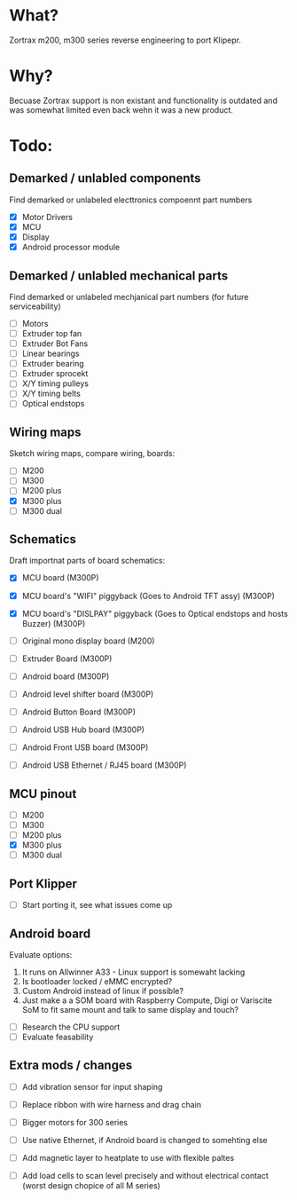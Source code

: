 # What?
Zortrax m200, m300 series reverse engineering to port Klipepr.

# Why?
Becuase Zortrax support is non existant and functionality is outdated and was somewhat limited even back wehn it was a new product.

# Todo:
## Demarked / unlabled components
Find demarked or unlabeled electtronics compoennt part numbers
- [x] Motor Drivers
- [x] MCU
- [x] Display
- [x] Android processor module

## Demarked / unlabled mechanical parts
Find demarked or unlabeled mechjanical part numbers (for future serviceability)
- [ ] Motors
- [ ] Extruder top fan
- [ ] Extruder Bot Fans
- [ ] Linear bearings
- [ ] Extruder bearing
- [ ] Extruder sprocekt
- [ ] X/Y timing pulleys
- [ ] X/Y timing belts
- [ ] Optical endstops

## Wiring maps
Sketch wiring maps, compare wiring, boards:
- [ ] M200
- [ ] M300
- [ ] M200 plus
- [x] M300 plus
- [ ] M300 dual

## Schematics
Draft importnat parts of board schematics:
- [x] MCU board (M300P)
- [x] MCU board's "WIFI" piggyback (Goes to Android TFT assy)  (M300P)
- [x] MCU board's "DISLPAY" piggyback (Goes to Optical endstops and hosts Buzzer)  (M300P)
- [ ] Original mono display board (M200)
- [ ] Extruder Board (M300P)
- [ ] Android board (M300P)
- [ ] Android level shifter board (M300P)
- [ ] Android Button Board (M300P)
- [ ] Android USB Hub board (M300P)
- [ ] Android Front USB board (M300P)
- [ ] Android USB Ethernet / RJ45 board (M300P)


## MCU pinout
- [ ] M200
- [ ] M300
- [ ] M200 plus
- [x] M300 plus
- [ ] M300 dual

## Port Klipper
- [ ] Start porting it, see what issues come up

## Android board
Evaluate options:
1. It runs on Allwinner A33 - Linux support is somewaht lacking
2. Is bootloader locked / eMMC encrypted?
3. Custom Android instead of linux if possible?
4. Just make a a SOM board with Raspberry Compute, Digi or Variscite SoM to fit same mount and talk to same display and touch?

- [ ] Research the CPU support
- [ ] Evaluate feasability

## Extra mods / changes
- [ ] Add vibration sensor for input shaping
- [ ] Replace ribbon with wire harness and drag chain
- [ ] Bigger motors for 300 series
- [ ] Use native Ethernet, if Android board is changed to somehting else
- [ ] Add magnetic layer to heatplate to use with flexible paltes
- [ ] Add load cells to scan level precisely and without electrical contact (worst design chopice of all M series)
      
